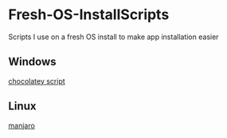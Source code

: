 # Fresh-OS-InstallScripts
Scripts I use on a fresh OS install to make app installation easier

## Windows
[chocolatey script](./windows/choco-install-apps.ps1)

## Linux
[manjaro](./linux/manjaro.sh)
